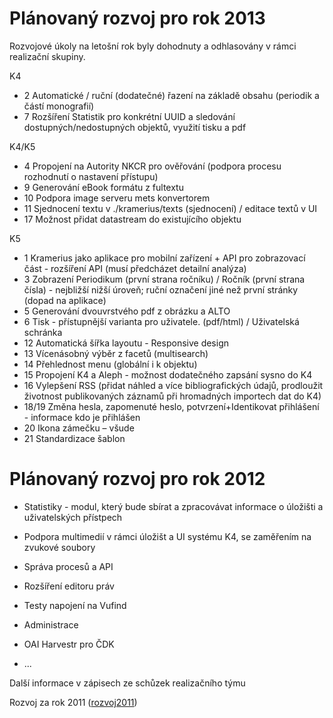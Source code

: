 # Plánovaný rozvoj pro rok 2013 #
Rozvojové úkoly na letošní rok byly dohodnuty a odhlasovány v rámci realizační skupiny.

K4

  * 2 Automatické / ruční (dodatečné) řazení na základě obsahu  (periodik a částí monografií)
  * 7 Rozšíření Statistik pro konkrétní UUID a sledování dostupných/nedostupných objektů, využití tisku a pdf


K4/K5
  * 4 Propojení na Autority NKCR pro ověřování (podpora procesu rozhodnutí o nastavení přístupu)
  * 9 Generování eBook formátu z fultextu
  * 10 Podpora image serveru mets konvertorem
  * 11 Sjednocení textu v ./kramerius/texts (sjednocení) / editace textů v UI
  * 17 Možnost přidat datastream do existujícího objektu


K5
  * 1 Kramerius jako aplikace pro mobilní zařízení + API pro zobrazovací část - rozšíření API (musí předcházet detailní analýza)
  * 3 Zobrazení Periodikum (první strana ročníku) / Ročník (první strana čísla) - nejbližší nižší úroveň; ruční označení jiné než první stránky (dopad na aplikace)
  * 5 Generování dvouvrstvého pdf z obrázku a ALTO
  * 6 Tisk - přístupnější varianta pro uživatele. (pdf/html) / Uživatelská schránka
  * 12 Automatická šířka layoutu - Responsive design
  * 13 Vícenásobný výběr z facetů (multisearch)
  * 14 Přehlednost menu (globální i k objektu)
  * 15 Propojení K4 a Aleph - možnost dodatečného zapsání sysno do K4
  * 16 Vylepšení RSS (přidat náhled a více bibliografických údajů, prodloužit životnost publikovaných záznamů při hromadných importech dat do K4)
  * 18/19 Změna hesla, zapomenuté heslo, potvrzení+Identikovat přihlášení - informace kdo je přihlášen
  * 20 Ikona zámečku – všude
  * 21 Standardizace šablon




# Plánovaný rozvoj pro rok 2012 #


  * Statistiky - modul, který bude sbírat a zpracovávat informace o úložišti a uživatelských přístpech

  * Podpora multimedií v rámci úložišt a UI systému K4, se zaměřením na zvukové soubory

  * Správa procesů a API

  * Rozšíření editoru práv

  * Testy napojení na Vufind

  * Administrace

  * OAI Harvestr pro ČDK

  * ...

Další informace v zápisech ze schůzek realizačního týmu

Rozvoj za rok 2011 ([rozvoj2011](rozvoj2011.md))